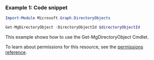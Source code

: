 ### Example 1: Code snippet

```powershellImport-Module Microsoft.Graph.DirectoryObjects

Get-MgDirectoryObject -DirectoryObjectId $directoryObjectId
```
This example shows how to use the Get-MgDirectoryObject Cmdlet.
To learn about permissions for this resource, see the [permissions reference](/graph/permissions-reference).

